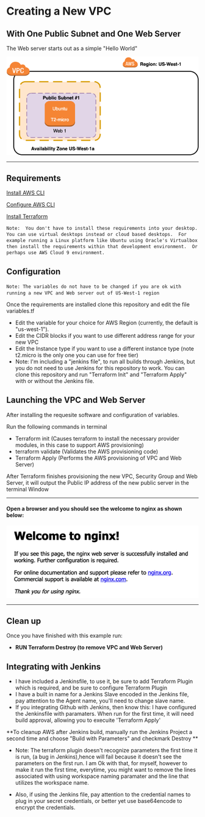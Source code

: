 # Creating a New VPC

## With One Public Subnet and One Web Server

The Web server starts out as a simple "Hello World"

<img src="One-public-one-web.png">

------

## Requirements 

[Install AWS CLI](https://docs.aws.amazon.com/cli/latest/userguide/cli-chap-install.html)

[Configure AWS CLI](https://docs.aws.amazon.com/cli/latest/userguide/cli-chap-configure.html)

[Install Terraform](https://learn.hashicorp.com/tutorials/terraform/install-cli)

```
Note:  You don't have to install these requirements into your desktop.  You can use virtual desktops instead or cloud based desktops.  For example running a Linux platform like Ubuntu using Oracle's Virtualbox then install the requirements within that development environment.  Or perhaps use AWS Cloud 9 environment.
```

## Configuration

`Note: The variables do not have to be changed if you are ok with running a new VPC and Web server out of US-West-1 region`

Once the requirements are installed clone this repository and edit the file variables.tf

*  Edit the variable for your choice for AWS Region (currently, the default is "us-west-1").
*  Edit the CIDR blocks if you want to use different address range for your new VPC
*  Edit the Instance type if you want to use a different instance type (note t2.micro is the only one you can use for free tier)
*  Note: I'm including a "jenkins file", to run all builds through Jenkins, but you do not need to use Jenkins for this repository to work.  You can clone this repository and run "Terraform Init" and "Terraform Apply"  with or without the Jenkins file.  

## Launching the VPC and Web Server
After installing the requesite software and configuration of variables.

Run the following commands in terminal

* Terraform init (Causes terraform to install the necessary provider modules, in this case to support AWS provisioning)
* terraform validate (Validates the AWS provisioning code)
* Terraform Apply (Performs the AWS provisioning of VPC and Web Server)

After Terraform finishes provisioning the new VPC, Security Group and Web Server, it will output the Public IP address of the new public server in the terminal Window

------

#### Open a browser and you should see the welcome to nginx as shown below:

<img src="NGINX screen.png">

------

## Clean up

Once you have finished with this example run:

* **RUN Terraform Destroy (to remove VPC and Web Server)**


## Integrating with Jenkins
* I have included a Jenkinsfile, to use it, be sure to add Terraform Plugin which is required, and be sure to configure Terraform Plugin  
* I have a built in name for a Jenkins Slave encoded in the Jenkins file, pay attention to the Agent name, you'll need to change slave name.  
* If you integrating Github with Jenkins, then know this: I have configured the Jenkinsfile with paramaters. When run for the first time, it will need build approval, allowing you to execuite 'Terraform Apply'

**To cleanup AWS after Jenkins build, manually run the Jenkins Project a second time and choose "Build with Parameters" and checkmark Destroy **

* Note: The terraform plugin doesn't recognize parameters the first time it is run, (a bug in Jenkins),hence will fail because it doesn't see the parameters on the first run.  I am Ok with that, for myself, however to make it run the first time, everytime, you might want to remove the lines associated with using workspace naming paramater and the line that utilizes the workspace name.

* Also, if using the Jenkins file, pay attention to the credential names to plug in your secret credentials, or better yet use base64encode to encrypt the credentials.